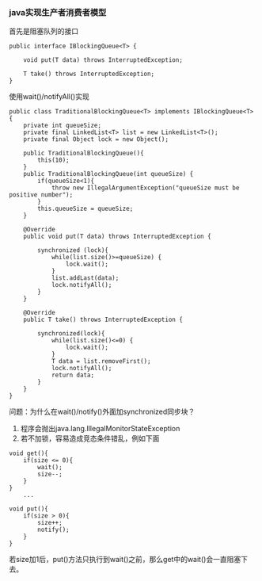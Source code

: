 ### java实现生产者消费者模型

首先是阻塞队列的接口

```
public interface IBlockingQueue<T> {

    void put(T data) throws InterruptedException;

    T take() throws InterruptedException;
}
```

使用wait()/notifyAll()实现

```
public class TraditionalBlockingQueue<T> implements IBlockingQueue<T> {
    private int queueSize;
    private final LinkedList<T> list = new LinkedList<T>();
    private final Object lock = new Object();

    public TraditionalBlockingQueue(){
        this(10);
    }
    public TraditionalBlockingQueue(int queueSize) {
        if(queueSize<1){
            throw new IllegalArgumentException("queueSize must be positive number");
        }
        this.queueSize = queueSize;
    }

    @Override
    public void put(T data) throws InterruptedException {

        synchronized (lock){
            while(list.size()>=queueSize) {
                lock.wait();
            }
            list.addLast(data);
            lock.notifyAll();
        }
    }

    @Override
    public T take() throws InterruptedException {

        synchronized(lock){
            while(list.size()<=0) {
                lock.wait();
            }
            T data = list.removeFirst();
            lock.notifyAll();
            return data;
        }
    }
} 
```

问题：为什么在wait()/notify()外面加synchronized同步块？

1. 程序会抛出java.lang.IllegalMonitorStateException  
2. 若不加锁，容易造成竞态条件错乱，例如下面  
```
void get(){
    if(size <= 0){
        wait();
        size--;
    }
}
    ...
    
void put(){
    if(size > 0){
        size++;
        notify();
    }
}
```

若size加1后，put()方法只执行到wait()之前，那么get中的wait()会一直阻塞下去。

